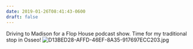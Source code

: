 ```yaml
---
date: 2019-01-26T08:41:43-0600
draft: false
---
```


Driving to Madison for a Flop House podcast show. Time for my traditional stop in Osseo! ![D13BED28-AFFD-46EF-8A35-917697ECC203.jpg](http://ianwhitney.micro.blog/uploads/2019/fdbee84b62.jpg)

